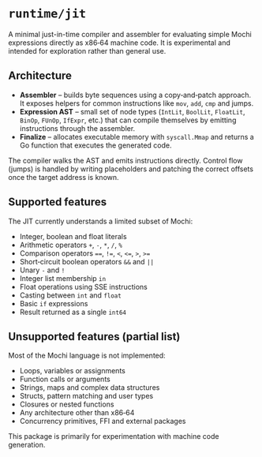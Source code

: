 # `runtime/jit`

A minimal just-in-time compiler and assembler for evaluating simple Mochi
expressions directly as x86‑64 machine code.  It is experimental and intended
for exploration rather than general use.

## Architecture

* **Assembler** – builds byte sequences using a copy‑and‑patch approach.  It
  exposes helpers for common instructions like `mov`, `add`, `cmp` and jumps.
* **Expression AST** – small set of node types (`IntLit`, `BoolLit`, `FloatLit`,
  `BinOp`, `FUnOp`, `IfExpr`, etc.) that can compile themselves by emitting
  instructions through the assembler.
* **Finalize** – allocates executable memory with `syscall.Mmap` and returns a
  Go function that executes the generated code.

The compiler walks the AST and emits instructions directly.  Control flow
(jumps) is handled by writing placeholders and patching the correct offsets once
the target address is known.

## Supported features

The JIT currently understands a limited subset of Mochi:

* Integer, boolean and float literals
* Arithmetic operators `+`, `-`, `*`, `/`, `%`
* Comparison operators `==`, `!=`, `<`, `<=`, `>`, `>=`
* Short‑circuit boolean operators `&&` and `||`
* Unary `-` and `!`
* Integer list membership `in`
* Float operations using SSE instructions
* Casting between `int` and `float`
* Basic `if` expressions
* Result returned as a single `int64`

## Unsupported features (partial list)

Most of the Mochi language is not implemented:

* Loops, variables or assignments
* Function calls or arguments
* Strings, maps and complex data structures
* Structs, pattern matching and user types
* Closures or nested functions
* Any architecture other than x86‑64
* Concurrency primitives, FFI and external packages

This package is primarily for experimentation with machine code generation.
